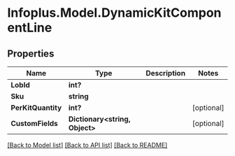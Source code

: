 # Infoplus.Model.DynamicKitComponentLine
## Properties

Name | Type | Description | Notes
------------ | ------------- | ------------- | -------------
**LobId** | **int?** |  | 
**Sku** | **string** |  | 
**PerKitQuantity** | **int?** |  | [optional] 
**CustomFields** | **Dictionary&lt;string, Object&gt;** |  | [optional] 

[[Back to Model list]](../README.md#documentation-for-models) [[Back to API list]](../README.md#documentation-for-api-endpoints) [[Back to README]](../README.md)

